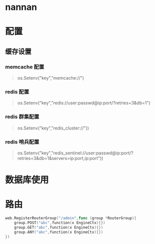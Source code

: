 # nannan

# 配置
## 缓存设置
### memcache 配置
> os.Setenv("key","memcache://")
### redis 配置
> os.Setenv("key","redis://user:passwd@ip:port/?retries=3&db=1")
### redis 群集配置
> os.Setenv("key","redis_cluster://"))
### redis 哨兵配置
> os.Setenv("key","redis_sentinel://user:passwd@ip:port/?retries=3&db=1&servers=ip:port,ip:port"))

# 数据库使用

# 路由
```go
web.RegisterRouterGroup("/admin",func (group *RouterGroup){
	group.POST("abc",function(x EngineCtx){})
    group.GET("abc",function(x EngineCtx){})
    group.ANY("abc",function(x EngineCtx){})
})
```
